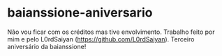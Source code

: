 # baianssione-aniversario
Não vou ficar com os créditos mas tive envolvimento.
Trabalho feito por mim e pelo L0rdSaiyan (https://github.com/L0rdSaiyan).
Terceiro aniversário da baianssione!
